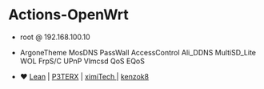 # Actions-OpenWrt

- root  @  192.168.100.10
- ArgoneTheme    MosDNS   PassWall  AccessControl  Ali_DDNS  MultiSD_Lite  WOL  FrpS/C  UPnP  Vlmcsd  QoS  EQoS

- ❤️  [Lean](https://github.com/coolsnowwolf/lede)  | [P3TERX](https://github.com/P3TERX/Actions-OpenWrt) |  [ximiTech ](https://github.com/ximiTech)  |  [kenzok8](https://github.com/kenzok8)
